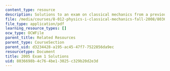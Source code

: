```yaml
---
content_type: resource
description: Solutions to an exam on classical mechanics from a previous semester.
file: /media/courses/8-012-physics-i-classical-mechanics-fall-2008/8036698b4c764be13025c329b20d2e3d_05quiz1sol.pdf
file_type: application/pdf
learning_resource_types: []
ocw_type: OCWFile
parent_title: Related Resources
parent_type: CourseSection
parent_uid: d3234428-a195-ac45-47f7-7522856da9ec
resourcetype: Document
title: 2005 Exam 1 Solutions
uid: 8036698b-4c76-4be1-3025-c329b20d2e3d
---
```

